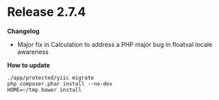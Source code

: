 Release 2.7.4
=======

**Changelog**

- Major fix in Calculation to address a PHP major bug in floatval locale awareness

**How to update**

    ./app/protected/yiic migrate
    php composer.phar install --no-dev
    HOME=~/tmp bower install 

